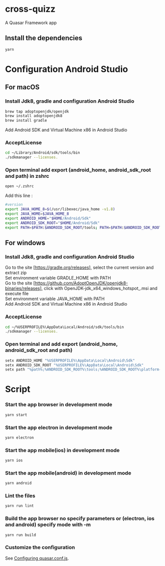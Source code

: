 # cross-quizz
A Quasar Framework app

## Install the dependencies
```bash
yarn
```

# Configuration Android Studio
## For macOS
### Install Jdk8, gradle and configuration Android Studio
```bash
brew tap adoptopenjdk/openjdk
brew install adoptopenjdk8
brew install gradle
```
Add Android SDK and Virtual Machine x86 in Android Studio
### AcceptLicense
```bash
cd ~/Library/Android/sdk/tools/bin
./sdkmanager --licenses.
```
### Open terminal add export (android_home, android_sdk_root and path) in zshrc
```bash
open ~/.zshrc
```
Add this line :
```bash
#version
export JAVA_HOME_8=$(/usr/libexec/java_home -v1.8)
export JAVA_HOME=$JAVA_HOME_8
export ANDROID_HOME="$HOME/Android/Sdk"
export ANDROID_SDK_ROOT="$HOME/Android/Sdk"
export PATH=$PATH:$ANDROID_SDK_ROOT/tools; PATH=$PATH:$ANDROID_SDK_ROOT/platform-tools

```
## For windows
### Install Jdk8, gradle and configuration Android Studio
Go to the site [https://gradle.org/releases], select the current version and extract zip\
Set environment variable GRADLE_HOME with PATH\
Go to the site [https://github.com/AdoptOpenJDK/openjdk8-binaries/releases], click with OpenJDK<version>-jdk_x64_windows_hotspot_<version>.msi and execute file\
Set environment variable JAVA_HOME with PATH\
Add Android SDK and Virtual Machine x86 in Android Studio
### AcceptLicense
```bash
cd ~/%USERPROFILE%\AppData\Local/Android/sdk/tools/bin
./sdkmanager --licenses.
```
### Open terminal and add export (android_home, android_sdk_root and path)
```bash
setx ANDROID_HOME "%USERPROFILE%\AppData\Local\Android\Sdk"
setx ANDROID_SDK_ROOT "%USERPROFILE%\AppData\Local\Android\Sdk"
setx path "%path%;%ANDROID_SDK_ROOT%\tools;%ANDROID_SDK_ROOT%\platform-tools;<gradle_path>\bin;"
```
# Script
### Start the app browser in development mode
```bash
yarn start
```

### Start the app electron in development mode
```bash
yarn electron
```

### Start the app mobile(ios) in development mode
```bash
yarn ios
```

### Start the app mobile(android) in development mode
```bash
yarn android
```

### Lint the files
```bash
yarn run lint
```

### Build the app browser no specify parameters or (electron, ios and android) specify mode with -m <type>
```bash
yarn run build
````

### Customize the configuration
See [Configuring quasar.conf.js](https://v1.quasar.dev/quasar-cli/quasar-conf-js).

